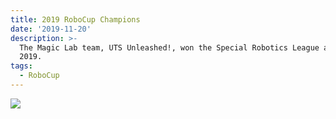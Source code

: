 ```yaml
---
title: 2019 RoboCup Champions
date: '2019-11-20'
description: >-
  The Magic Lab team, UTS Unleashed!, won the Special Robotics League at RoboCup
  2019.
tags:
  - RoboCup
---
```



![](/images/uts-unleashed.jpg)
